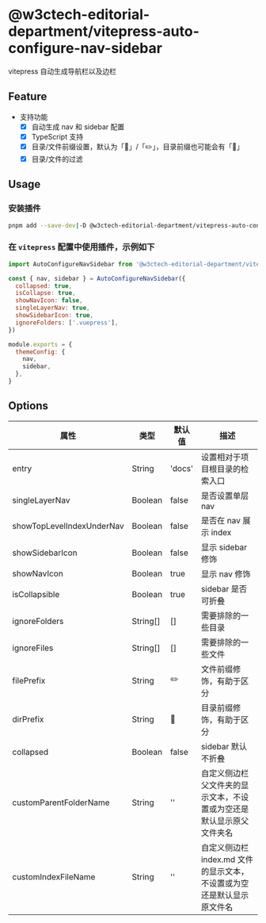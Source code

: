 # @w3ctech-editorial-department/vitepress-auto-configure-nav-sidebar


vitepress 自动生成导航栏以及边栏

## Feature

- 支持功能
  - [x] 自动生成 nav 和 sidebar 配置
  - [x] TypeScript 支持
  - [x] 目录/文件前缀设置，默认为「📂」/「✏️」，目录前缀也可能会有「📜」
  - [x] 目录/文件的过滤

## Usage

### 安装插件

```bash
pnpm add --save-dev|-D @w3ctech-editorial-department/vitepress-auto-configure-nav-sidebar
```

### 在 `vitepress` 配置中使用插件，示例如下

```js
import AutoConfigureNavSidebar from '@w3ctech-editorial-department/vitepress-auto-configure-nav-sidebar'

const { nav, sidebar } = AutoConfigureNavSidebar({
  collapsed: true,
  isCollapse: true,
  showNavIcon: false,
  singleLayerNav: true,
  showSidebarIcon: true,
  ignoreFolders: ['.vuepress'],
})

module.exports = {
  themeConfig: {
    nav,
    sidebar,
  },
}
```

## Options

| 属性                      | 类型     | 默认值 | 描述                                                                   |
| ------------------------- | -------- | ------ | ---------------------------------------------------------------------- |
| entry                     | String   | 'docs' | 设置相对于项目根目录的检索入口                                         |
| singleLayerNav            | Boolean  | false  | 是否设置单层 nav                                                       |
| showTopLevelIndexUnderNav | Boolean  | false  | 是否在 nav 展示 index                                                  |
| showSidebarIcon           | Boolean  | false  | 显示 sidebar 修饰                                                      |
| showNavIcon               | Boolean  | true   | 显示 nav 修饰                                                          |
| isCollapsible             | Boolean  | true   | sidebar 是否可折叠                                                     |
| ignoreFolders             | String[] | []     | 需要排除的一些目录                                                     |
| ignoreFiles               | String[] | []     | 需要排除的一些文件                                                     |
| filePrefix                | String   | ✏️     | 文件前缀修饰，有助于区分                                               |
| dirPrefix                 | String   | 📂     | 目录前缀修饰，有助于区分                                               |
| collapsed                 | Boolean  | false  | sidebar 默认不折叠                                                     |
| customParentFolderName    | String   | ''     | 自定义侧边栏父文件夹的显示文本，不设置或为空还是默认显示原父文件夹名   |
| customIndexFileName       | String   | ''     | 自定义侧边栏 index.md 文件的显示文本，不设置或为空还是默认显示原文件名 |
